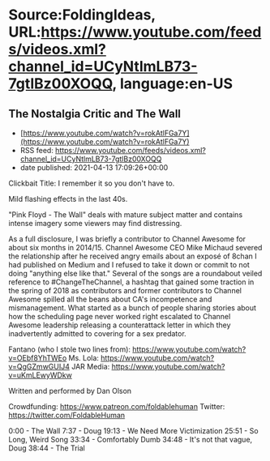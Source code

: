 # Source:FoldingIdeas, URL:https://www.youtube.com/feeds/videos.xml?channel_id=UCyNtlmLB73-7gtlBz00XOQQ, language:en-US

## The Nostalgia Critic and The Wall
 - [https://www.youtube.com/watch?v=rokAtlFGa7Y](https://www.youtube.com/watch?v=rokAtlFGa7Y)
 - RSS feed: https://www.youtube.com/feeds/videos.xml?channel_id=UCyNtlmLB73-7gtlBz00XOQQ
 - date published: 2021-04-13 17:09:26+00:00

Clickbait Title: I remember it so you don't have to.

Mild flashing effects in the last 40s.

"Pink Floyd - The Wall" deals with mature subject matter and contains intense imagery some viewers may find distressing.

As a full disclosure, I was briefly a contributor to Channel Awesome for about six months in 2014/15. Channel Awesome CEO Mike Michaud severed the relationship after he received angry emails about an exposé of 8chan I had published on Medium and I refused to take it down or commit to not doing "anything else like that." Several of the songs are a roundabout veiled reference to #ChangeTheChannel, a hashtag that gained some traction in the spring of 2018 as contributors and former contributors to Channel Awesome spilled all the beans about CA's incompetence and mismanagement. What started as a bunch of people sharing stories about how the scheduling page never worked right escalated to Channel Awesome leadership releasing a counterattack letter in which they inadvertently admitted to covering for a sex predator.

Fantano (who I stole two lines from): https://www.youtube.com/watch?v=OEbf8YhTWEo
Ms. Lola: https://www.youtube.com/watch?v=QgGZmwGUIJ4
JAR Media: https://www.youtube.com/watch?v=uKmLEwyWDkw

Written and performed by Dan Olson

Crowdfunding: https://www.patreon.com/foldablehuman
Twitter: https://twitter.com/FoldableHuman

0:00 - The Wall
7:37 - Doug
19:13 - We Need More Victimization
25:51 - So Long, Weird Song
33:34 - Comfortably Dumb
34:48 - It's not that vague, Doug
38:44 - The Trial

